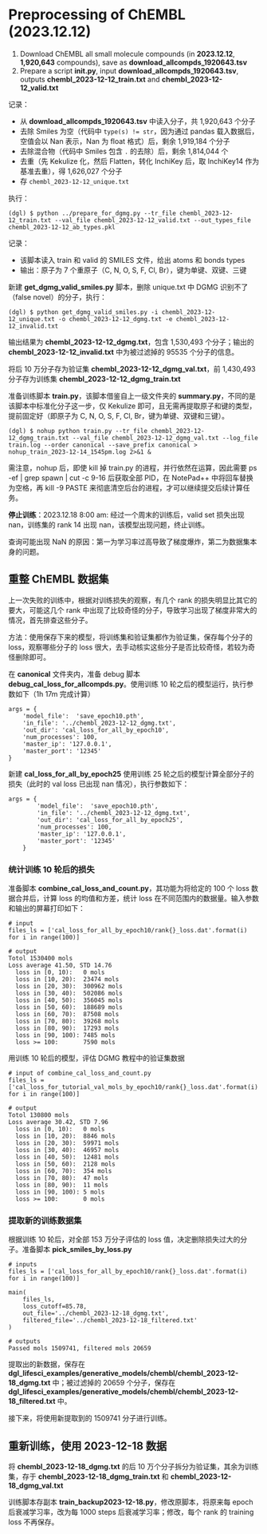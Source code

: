 # Preprocessing of ChEMBL (2023.12.12)

1. Download ChEMBL all small molecule compounds (in **2023.12.12**, **1,920,643** compounds), save as **download_allcompds_1920643.tsv**
2. Prepare a script **init.py**, input **download_allcompds_1920643.tsv**, outputs **chembl_2023-12-12_train.txt** and **chembl_2023-12-12_valid.txt**

记录：
- 从 **download_allcompds_1920643.tsv** 中读入分子，共 1,920,643 个分子
- 去除 Smiles 为空（代码中 `type(s) != str`，因为通过 pandas 载入数据后，空值会以 Nan 表示，Nan 为 float 格式）后，剩余 1,919,184 个分子
- 去除混合物（代码中 Smiles 包含 `.` 的去除）后，剩余 1,814,044 个
- 去重（先 Kekulize 化，然后 Flatten，转化 InchiKey 后，取 InchiKey14 作为基准去重），得 1,626,027 个分子
- 存 `chembl_2023-12-12_unique.txt`

执行：

```
(dgl) $ python ../prepare_for_dgmg.py --tr_file chembl_2023-12-12_train.txt --val_file chembl_2023-12-12_valid.txt --out_types_file chembl_2023-12-12_ab_types.pkl
```

记录：
- 该脚本读入 train 和 valid 的 SMILES 文件，给出 atoms 和 bonds types
- 输出：原子为 7 个重原子（C, N, O, S, F, Cl, Br），键为单键、双键、三键

新建 **get_dgmg_valid_smiles.py** 脚本，删除 unique.txt 中 DGMG 识别不了（false novel）的分子，执行：

```
(dgl) $ python get_dgmg_valid_smiles.py -i chembl_2023-12-12_unique.txt -o chembl_2023-12-12_dgmg.txt -e chembl_2023-12-12_invalid.txt
```

输出结果为 **chembl_2023-12-12_dgmg.txt**，包含 1,530,493 个分子；输出的 **chembl_2023-12-12_invalid.txt** 中为被过滤掉的 95535 个分子的信息。

将后 10 万分子存为验证集 **chembl_2023-12-12_dgmg_val.txt**，前 1,430,493 分子存为训练集 **chembl_2023-12-12_dgmg_train.txt**

准备训练脚本 **train.py**，该脚本借鉴自上一级文件夹的 **summary.py**，不同的是该脚本中标准化分子这一步，仅 Kekulize 即可，且无需再提取原子和键的类型，提前固定好（即原子为 C, N, O, S, F, Cl, Br，键为单键、双键和三键）。

```
(dgl) $ nohup python train.py --tr_file chembl_2023-12-12_dgmg_train.txt --val_file chembl_2023-12-12_dgmg_val.txt --log_file train.log --order canonical --save_prefix canonical > nohup_train_2023-12-14_1545pm.log 2>&1 &
```

需注意，nohup 后，即使 kill 掉 train.py 的进程，并行依然在运算，因此需要 ps -ef | grep spawn | cut -c 9-16 后获取全部 PID，在 NotePad++ 中将回车替换为空格，再 kill -9 PASTE 来彻底清空后台的进程，才可以继续提交后续计算任务。

**停止训练**：2023.12.18 8:00 am: 经过一个周末的训练后，valid set 损失出现 nan，训练集的 rank 14 出现 nan，该模型出现问题，终止训练。

查询可能出现 NaN 的原因：第一为学习率过高导致了梯度爆炸，第二为数据集本身的问题。

## 重整 ChEMBL 数据集

上一次失败的训练中，根据对训练损失的观察，有几个 rank 的损失明显比其它的要大，可能这几个 rank 中出现了比较奇怪的分子，导致学习出现了梯度非常大的情况，首先排查这些分子。

方法：使用保存下来的模型，将训练集和验证集都作为验证集，保存每个分子的 loss，观察哪些分子的 loss 很大，去手动核实这些分子是否比较奇怪，若较为奇怪删除即可。

在 **canonical** 文件夹内，准备 debug 脚本 **debug_cal_loss_for_allcompds.py**。使用训练 10 轮之后的模型运行，执行参数如下（1h 17m 完成计算）

```
args = {
    'model_file':  'save_epoch10.pth',
    'in_file': '../chembl_2023-12-12_dgmg.txt',
    'out_dir': 'cal_loss_for_all_by_epoch10',
    'num_processes': 100,
    'master_ip': '127.0.0.1',
    'master_port': '12345'
}
```

新建 **cal_loss_for_all_by_epoch25** 使用训练 25 轮之后的模型计算全部分子的损失（此时的 val loss 已出现 nan 情况），执行参数如下：

```
args = {
        'model_file':  'save_epoch10.pth',
        'in_file': '../chembl_2023-12-12_dgmg.txt',
        'out_dir': 'cal_loss_for_all_by_epoch25',
        'num_processes': 100,
        'master_ip': '127.0.0.1',
        'master_port': '12345'
    }
```

### 统计训练 10 轮后的损失

准备脚本 **combine_cal_loss_and_count.py**，其功能为将给定的 100 个 loss 数据合并后，计算 loss 的均值和方差，统计 loss 在不同范围内的数据量。输入参数和输出的屏幕打印如下：

```
# input
files_ls = ['cal_loss_for_all_by_epoch10/rank{}_loss.dat'.format(i) for i in range(100)]

# output
Totol 1530400 mols               
Loss average 41.50, STD 14.76
  loss in [0, 10):   0 mols
  loss in [10, 20):  23474 mols
  loss in [20, 30):  300962 mols
  loss in [30, 40):  502086 mols
  loss in [40, 50):  356045 mols
  loss in [50, 60):  188689 mols
  loss in [60, 70):  87508 mols
  loss in [70, 80):  39268 mols
  loss in [80, 90):  17293 mols
  loss in [90, 100): 7485 mols
  loss >= 100:       7590 mols
```

用训练 10 轮后的模型，评估 DGMG 教程中的验证集数据

```
# input of combine_cal_loss_and_count.py
files_ls = ['cal_loss_for_tutorial_val_mols_by_epoch10/rank{}_loss.dat'.format(i) for i in range(100)]

# output
Totol 130800 mols               
Loss average 30.42, STD 7.96    
  loss in [0, 10):   0 mols     
  loss in [10, 20):  8846 mols  
  loss in [20, 30):  59971 mols 
  loss in [30, 40):  46957 mols 
  loss in [40, 50):  12481 mols 
  loss in [50, 60):  2128 mols  
  loss in [60, 70):  354 mols   
  loss in [70, 80):  47 mols    
  loss in [80, 90):  11 mols    
  loss in [90, 100): 5 mols     
  loss >= 100:       0 mols     
```

### 提取新的训练数据集

根据训练 10 轮后，对全部 153 万分子评估的 loss 值，决定删除损失过大的分子。准备脚本 **pick_smiles_by_loss.py**

```
# inputs
files_ls = ['cal_loss_for_all_by_epoch10/rank{}_loss.dat'.format(i) for i in range(100)]

main(
    files_ls,
    loss_cutoff=85.78,
    out_file='../chembl_2023-12-18_dgmg.txt',
    filtered_file='../chembl_2023-12-18_filtered.txt'
)

# outputs
Passed mols 1509741, filtered mols 20659
```

提取出的新数据，保存在 **dgl_lifesci_examples/generative_models/chembl/chembl_2023-12-18_dgmg.txt** 中；被过滤掉的 20659 个分子，保存在 **dgl_lifesci_examples/generative_models/chembl/chembl_2023-12-18_filtered.txt** 中。

接下来，将使用新提取到的 1509741 分子进行训练。

## 重新训练，使用 2023-12-18 数据

将 **chembl_2023-12-18_dgmg.txt** 的后 10 万个分子拆分为验证集，其余为训练集，存于 **chembl_2023-12-18_dgmg_train.txt** 和 **chembl_2023-12-18_dgmg_val.txt**

训练脚本存副本 **train_backup2023-12-18.py**，修改原脚本，将原来每 epoch 后衰减学习率，改为每 1000 steps 后衰减学习率；修改，每个 rank 的 training loss 不再保存。
